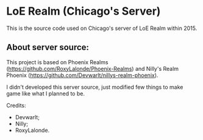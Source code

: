# LoE Realm (Chicago's Server)
This is the source code used on Chicago's server of LoE Realm within 2015.

## About server source:
This project is based on Phoenix Realms (https://github.com/RoxyLalonde/Phoenix-Realms) and Nilly's Realm Phoenix (https://github.com/Devwarlt/nillys-realm-phoenix).

I didn't developed this server source, just modified few things to make game like what I planned to be.

Credits:
- Devwarlt;
- Nilly;
- RoxyLalonde.
